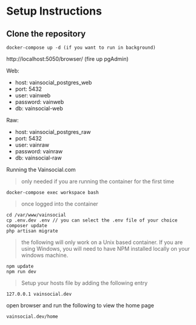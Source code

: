 # Setup Instructions

## Clone the repository

```
docker-compose up -d (if you want to run in background)
```

http://localhost:5050/browser/ (fire up pgAdmin)

Web:
 - host: vainsocial_postgres_web
 - port: 5432
 - user: vainweb
 - password: vainweb
 - db: vainsocial-web

 Raw:
 - host: vainsocial_postgres_raw
 - port: 5432
 - user: vainraw
 - password: vainraw
 - db: vainsocial-raw


 Running the Vainsocial.com
 > only needed if you are running the container for the first time

 ```
 docker-compose exec workspace bash
 ```

 > once logged into the container

 ```
 cd /var/www/vainsocial
 cp .env.dev .env // you can select the .env file of your choice
 composer update
 php artisan migrate
 ```

> the following will only work on a Unix based container. If you are using Windows, you will need to have NPM installed locally on your windows machine.
 
 ```
 npm update
 npm run dev
 ```

 > Setup your hosts file by adding the following entry
 ```
 127.0.0.1 vainsocial.dev
 ```

 open browser and run the following to view the home page
 ```
 vainsocial.dev/home
 ```

 